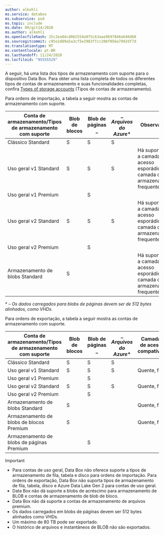 ```yaml
---
author: alkohli
ms.service: databox
ms.subservice: pod
ms.topic: include
ms.date: 09/git14/2020
ms.author: alkohli
ms.openlocfilehash: 25c2ea04cd062554a975c63aae9b97846e646d68
ms.sourcegitcommit: c95e2d89a5a3cf5e2983ffcc206f056a7992df7d
ms.translationtype: MT
ms.contentlocale: pt-BR
ms.lasthandoff: 11/24/2020
ms.locfileid: "95555529"
---
```

A seguir, há uma lista dos tipos de armazenamento com suporte para o dispositivo Data Box. Para obter uma lista completa de todos os diferentes tipos de contas de armazenamento e suas funcionalidades completas, confira [Types of storage accounts](../articles/storage/common/storage-account-overview.md#types-of-storage-accounts) (Tipos de contas de armazenamento).

Para ordens de importação, a tabela a seguir mostra as contas de armazenamento com suporte.

| **Conta de armazenamento/Tipos de armazenamento com suporte** | **Blob de blocos** |**Blob de páginas** _ |_ *Arquivos do Azure** |**Observações**|
| --- | --- | -- | -- | -- |
| Clássico Standard | S | S | S |
| Uso geral v1 Standard  | S | S | S | Há suporte para a camada de acesso esporádico e a camada de armazenamento frequente.|
| Uso geral v1 Premium  |  | S| | |
| Uso geral v2 Standard  | S | S | S | Há suporte para a camada de acesso esporádico e a camada de armazenamento frequente.|
| Uso geral v2 Premium  |  |S | | |
| Armazenamento de blobs Standard |S | | |Há suporte para a camada de acesso esporádico e a camada de armazenamento frequente. |

\*  *– Os dados carregados para blobs de páginas devem ser de 512 bytes alinhados, como VHDs.*

Para ordens de exportação, a tabela a seguir mostra as contas de armazenamento com suporte.

| **Conta de armazenamento/Tipos de armazenamento com suporte** | **Blob de blocos** |**Blob de páginas** _ |_ *Arquivos do Azure** |**Camadas de acesso compatíveis**|
| --- | --- | -- | -- | -- |
| Clássico Standard | S | S | S | |
| Uso geral v1 Standard  | S | S | S | Quente, frio|
| Uso geral v1 Premium  |  | S| | |
| Uso geral v2 Standard  | S | S | S | Quente, frio|
| Uso geral v2 Premium  |  |S | | |
| Armazenamento de blobs Standard |S | | |Quente, frio |
| Armazenamento de blobs de blocos Premium |S | | |Quente, frio |
| Armazenamento de blobs de páginas Premium | |S | | |

> [!IMPORTANT]
> - Para contas de uso geral, Data Box não oferece suporte a tipos de armazenamento de fila, tabela e disco para ordens de importação. Para ordens de exportação, Data Box não suporta tipos de armazenamento de fila, tabela, disco e Azure Data Lake Gen 2 para contas de uso geral.
> - Data Box não dá suporte a blobs de acréscimo para armazenamento de BLOB e contas de armazenamento de blob de bloco.
> - Data Box não dá suporte a contas de armazenamento de arquivos premium.
> - Os dados carregados em blobs de páginas devem ser 512 bytes alinhados como VHDs.
> - Um máximo de 80 TB pode ser exportado.
> - O histórico de arquivos e instantâneos de BLOB não são exportados.